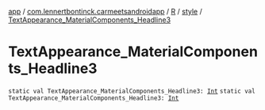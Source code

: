 [app](../../../index.md) / [com.lennertbontinck.carmeetsandroidapp](../../index.md) / [R](../index.md) / [style](index.md) / [TextAppearance_MaterialComponents_Headline3](./-text-appearance_-material-components_-headline3.md)

# TextAppearance_MaterialComponents_Headline3

`static val TextAppearance_MaterialComponents_Headline3: `[`Int`](https://kotlinlang.org/api/latest/jvm/stdlib/kotlin/-int/index.html)
`static val TextAppearance_MaterialComponents_Headline3: `[`Int`](https://kotlinlang.org/api/latest/jvm/stdlib/kotlin/-int/index.html)